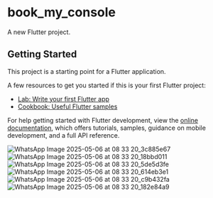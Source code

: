 # book_my_console

A new Flutter project.

## Getting Started

This project is a starting point for a Flutter application.

A few resources to get you started if this is your first Flutter project:

- [Lab: Write your first Flutter app](https://docs.flutter.dev/get-started/codelab)
- [Cookbook: Useful Flutter samples](https://docs.flutter.dev/cookbook)

For help getting started with Flutter development, view the
[online documentation](https://docs.flutter.dev/), which offers tutorials,
samples, guidance on mobile development, and a full API reference.

![WhatsApp Image 2025-05-06 at 08 33 20_3c885e67](https://github.com/user-attachments/assets/ec03460f-4fde-48e5-b58c-546844235537)
![WhatsApp Image 2025-05-06 at 08 33 20_18bbd011](https://github.com/user-attachments/assets/87cfd026-04ea-4e3f-b40e-5818d1285bc4)
![WhatsApp Image 2025-05-06 at 08 33 20_5de5d3fe](https://github.com/user-attachments/assets/790dae40-1d5f-4cc2-bed0-17b0b61c8129)
![WhatsApp Image 2025-05-06 at 08 33 20_614eb3e1](https://github.com/user-attachments/assets/54c3efd6-9700-40e3-b887-1821e54902f0)
![WhatsApp Image 2025-05-06 at 08 33 20_c9b432fa](https://github.com/user-attachments/assets/b5033200-1c1d-4432-91a5-812151eaf9f6)
![WhatsApp Image 2025-05-06 at 08 33 20_182e84a9](https://github.com/user-attachments/assets/8297d38b-493c-4a99-95dd-eace7b143ea4)
